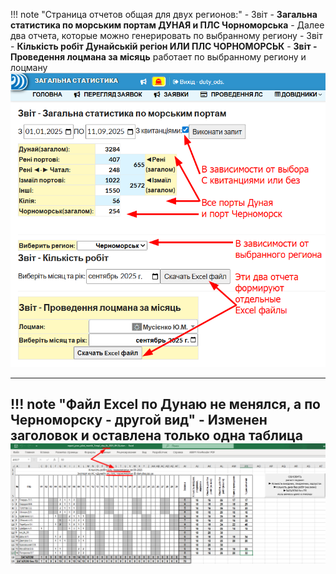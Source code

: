 !!! note "Страница отчетов общая для двух регионов:"
    - Звіт - **Загальна статистика по морським портам ДУНАЯ и ПЛС Чорноморська**
    - Далее два отчета, которые можно генерировать по выбранному региону
      - Звіт - **Кількість робіт Дунайській регіон ИЛИ ПЛС ЧОРНОМОРСЬК**
      - **Звіт - Проведення лоцмана за місяць** работает по выбранному региону и лоцману
    ![Кількість робіт Дунайській регіон ИЛИ ПЛС ЧОРНОМОРСЬК](../../images/report_03_prov_pilot_month_01.png)

---

!!! note "Файл Excel по Дунаю не менялся, а по Черноморску - другой вид"
    - Изменен заголовок и оставлена только одна таблица
    ![Файл Excel](../../images/report_03_prov_pilot_month_02.png)
---
